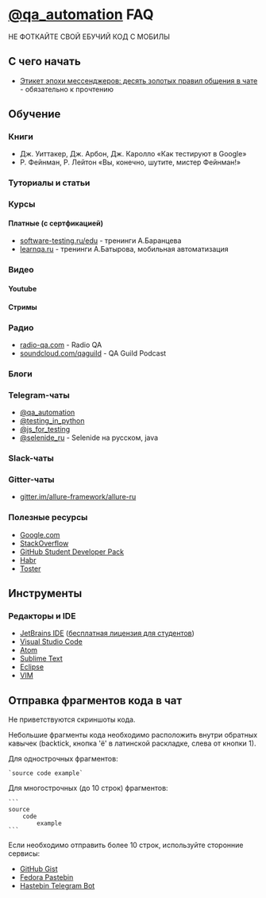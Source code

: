 # [@qa_automation](https://t.me/qa_automation) FAQ

НЕ ФОТКАЙТЕ СВОЙ ЕБУЧИЙ КОД С МОБИЛЫ

## С чего начать
 - [Этикет эпохи мессенджеров: десять золотых правил общения в чате](goo.gl/QuTZpn) - обязательно к прочтению

## Обучение
### Книги
 - Дж. Уиттакер, Дж. Арбон, Дж. Каролло «Как тестируют в Google»
 - Р. Фейнман, Р. Лейтон «Вы, конечно, шутите, мистер Фейнман!»
 
### Туториалы и статьи

### Курсы
#### Платные (с сертфикацией)
- [software-testing.ru/edu](http://software-testing.ru/edu/) - тренинги А.Баранцева
- [learnqa.ru](http://learnqa.ru/) - тренинги А.Батырова, мобильная автоматизация 

### Видео
#### Youtube

#### Стримы

### Радио
- [radio-qa.com](http://radio-qa.com/) - Radio QA
- [soundcloud.com/qaguild](https://soundcloud.com/qaguild/) - QA Guild Podcast

### Блоги

### Telegram-чаты
- [@qa_automation](https://t.me/qa_automation)
- [@testing_in_python](https://t.me/testing_in_python)
- [@js_for_testing](https://t.me/js_for_testing)
- [@selenide_ru](https://t.me/selenide_ru) - Selenide на русском, java

### Slack-чаты

### Gitter-чаты
- [gitter.im/allure-framework/allure-ru](https://gitter.im/allure-framework/allure-ru)

### Полезные ресурсы
 - [Google.com](https://google.com/)
 - [StackOverflow](https://stackoverflow.com/)
 - [GitHub Student Developer Pack](https://education.github.com/pack)
 - [Habr](https://habr.com/)
 - [Toster](https://toster.ru/)


## Инструменты
### Редакторы и IDE
 - [JetBrains IDE](https://www.jetbrains.com/products.html) ([бесплатная лицензия для студентов](http://jetbrains.ru/students/classroom-licenses/free-classroom-licenses/))
 - [Visual Studio Code](https://code.visualstudio.com/)
 - [Atom](https://atom.io/)
 - [Sublime Text](https://www.sublimetext.com/)
 - [Eclipse](https://www.eclipse.org/downloads/)
 - [VIM](https://www.vim.org/)

## Отправка фрагментов кода в чат

Не приветствуются скриншоты кода.

Небольшие фрагменты кода необходимо расположить внутри обратных кавычек (backtick, кнопка 'ё' в латинской раскладке, слева от кнопки 1).

Для однострочных фрагментов:

    `source code example`

Для многострочных (до 10 строк) фрагментов:

    ```
    source
        code
            example
    ```

Если необходимо отправить более 10 строк, используйте сторонние сервисы:

 - [GitHub Gist](https://gist.github.com/)
 - [Fedora Pastebin](https://paste.fedoraproject.org/)
 - [Hastebin Telegram Bot](https://t.me/SimplePasteBot)
